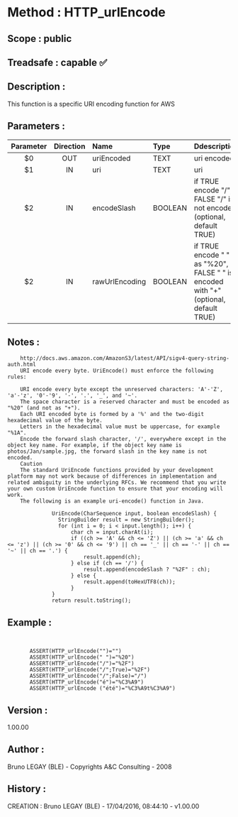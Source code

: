 ﻿# **Method :** HTTP_urlEncode## **Scope :** public## **Treadsafe :** capable ✅ ## **Description :** This function is a specific URI encoding function for AWS## **Parameters :** | Parameter | Direction | Name | Type | Ddescription | |:----:|:----:|:----|:----|:----| | $0 | OUT | uriEncoded | TEXT | uri encoded | | $1 | IN | uri | TEXT | uri | | $2 | IN | encodeSlash | BOOLEAN | if TRUE encode "/", if FALSE "/" is not encoded (optional, default TRUE) | | $2 | IN | rawUrlEncoding | BOOLEAN | if TRUE encode " " as "%20", if FALSE " " is encoded with "+" (optional, default TRUE) | ## **Notes :**         http://docs.aws.amazon.com/AmazonS3/latest/API/sigv4-query-string-auth.html        URI encode every byte. UriEncode() must enforce the following rules:                URI encode every byte except the unreserved characters: 'A'-'Z', 'a'-'z', '0'-'9', '-', '.', '_', and '~'.        The space character is a reserved character and must be encoded as "%20" (and not as "+").        Each URI encoded byte is formed by a '%' and the two-digit hexadecimal value of the byte.        Letters in the hexadecimal value must be uppercase, for example "%1A".        Encode the forward slash character, '/', everywhere except in the object key name. For example, if the object key name is photos/Jan/sample.jpg, the forward slash in the key name is not encoded.        Caution        The standard UriEncode functions provided by your development platform may not work because of differences in implementation and related ambiguity in the underlying RFCs. We recommend that you write your own custom UriEncode function to ensure that your encoding will work.        The following is an example uri-encode() function in Java.                        UriEncode(CharSequence input, boolean encodeSlash) {                    StringBuilder result = new StringBuilder();                    for (int i = 0; i < input.length(); i++) {                        char ch = input.charAt(i);                        if ((ch >= 'A' && ch <= 'Z') || (ch >= 'a' && ch <= 'z') || (ch >= '0' && ch <= '9') || ch == '_' || ch == '-' || ch == '~' || ch == '.') {                            result.append(ch);                        } else if (ch == '/') {                            result.append(encodeSlash ? "%2F" : ch);                        } else {                            result.append(toHexUTF8(ch));                        }                  }                  return result.toString();## **Example :** ```             ASSERT(HTTP_urlEncode("")="")       ASSERT(HTTP_urlEncode(" ")="%20")       ASSERT(HTTP_urlEncode("/")="%2F")       ASSERT(HTTP_urlEncode("/";True)="%2F")       ASSERT(HTTP_urlEncode("/";False)="/")       ASSERT(HTTP_urlEncode("é")="%C3%A9")       ASSERT(HTTP_urlEncode ("été")="%C3%A9t%C3%A9")```## **Version :** 1.00.00## **Author :** Bruno LEGAY (BLE) - Copyrights A&C Consulting - 2008## **History :**  CREATION : Bruno LEGAY (BLE) - 17/04/2016, 08:44:10 - v1.00.00